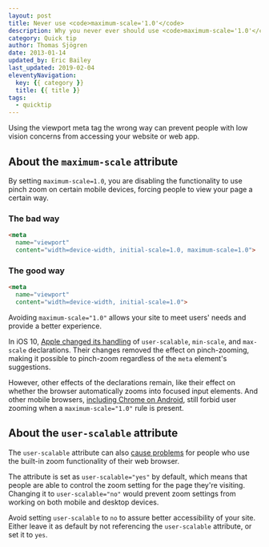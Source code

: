```yaml
---
layout: post
title: Never use <code>maximum-scale='1.0'</code>
description: Why you never ever should use <code>maximum-scale='1.0'</code> in your viewport meta tag.
category: Quick tip
author: Thomas Sjögren
date: 2013-01-14
updated_by: Eric Bailey
last_updated: 2019-02-04
eleventyNavigation:
  key: {{ category }}
  title: {{ title }}
tags:
  - quicktip
---
```


Using the viewport meta tag the wrong way can prevent people with low vision concerns from accessing your website or web app.


## About the `maximum-scale` attribute

By setting `maximum-scale=1.0`, you are disabling the functionality to use pinch zoom on certain mobile devices, forcing people to view your page a certain way.

### The bad way

```html
<meta
  name="viewport"
  content="width=device-width, initial-scale=1.0, maximum-scale=1.0">
```

### The good way

```html
<meta
  name="viewport"
  content="width=device-width, initial-scale=1.0">
```

Avoiding `maximum-scale="1.0"` allows your site to meet users' needs and provide a better experience.

In iOS 10, [Apple changed its handling](https://webkit.org/blog/7367/new-interaction-behaviors-in-ios-10/) of `user-scalable`, `min-scale`, and `max-scale` declarations. Their changes removed the effect on pinch-zooming, making it possible to pinch-zoom regardless of the `meta` element's suggestions.

However, other effects of the declarations remain, like their effect on whether the browser automatically zooms into focused input elements. And other mobile browsers, [including Chrome on Android](https://developers.google.com/web/fundamentals/design-and-ux/responsive/#ensure_an_accessible_viewport), still forbid user zooming when a `maximum-scale="1.0"` rule is present.


## About the `user-scalable` attribute

The `user-scalable` attribute can also [cause problems](https://developer.mozilla.org/en-US/docs/Web/HTML/Element/meta#Viewport_scaling) for people who use the built-in zoom functionality of their web browser.

The attribute is set as `user-scalable="yes"` by default, which means that people are able to control the zoom setting for the page they're visiting. Changing it to `user-scalable="no"` would prevent zoom settings from working on both mobile and desktop devices.

Avoid setting `user-scalable` to `no` to assure better accessibility of your site. Either leave it as default by not referencing the `user-scalable` attribute, or set it to `yes`.

